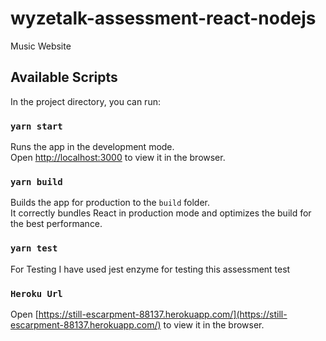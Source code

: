 # wyzetalk-assessment-react-nodejs 

Music Website

## Available Scripts

In the project directory, you can run:

### `yarn start`

Runs the app in the development mode.<br />
Open [http://localhost:3000](http://localhost:3000) to view it in the browser.

### `yarn build`

Builds the app for production to the `build` folder.<br />
It correctly bundles React in production mode and optimizes the build for the best performance.

### `yarn test`

For Testing I have used jest enzyme for testing this assessment test

### `Heroku Url`

Open [https://still-escarpment-88137.herokuapp.com/](https://still-escarpment-88137.herokuapp.com/) to view it in the browser.
